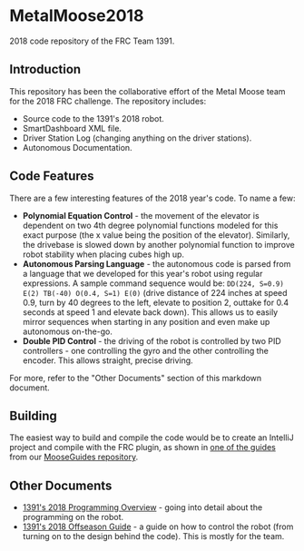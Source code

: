 # MetalMoose2018

2018 code repository of the FRC Team 1391.

## Introduction

This repository has been the collaborative effort of the Metal Moose team for the 2018 FRC challenge. The repository includes:

* Source code to the 1391's 2018 robot.
* SmartDashboard XML file.
* Driver Station Log (changing anything on the driver stations).
* Autonomous Documentation.

## Code Features

There are a few interesting features of the 2018 year's code. To name a few:

* **Polynomial Equation Control** - the movement of the elevator is dependent on two 4th degree polynomial functions modeled for this exact purpose (the x value being the position of the elevator). Similarly, the drivebase is slowed down by another polynomial function to improve robot stability when placing cubes high up.
* **Autonomous Parsing Language** - the autonomous code is parsed from a language that we developed for this year's robot using regular expressions. A sample command sequence would be: `DD(224, S=0.9) E(2) TB(-40) O(0.4, S=1) E(0)` (drive distance of 224 inches at speed 0.9, turn by 40 degrees to the left, elevate to position 2, outtake for 0.4 seconds at speed 1 and elevate back down). This allows us to easily mirror sequences when starting in any position and even make up autonomous on-the-go.
* **Double PID Control** - the driving of the robot is controlled by two PID controllers - one controlling the gyro and the other controlling the encoder. This allows straight, precise driving.

For more, refer to the "Other Documents" section of this markdown document.

## Building
The easiest way to build and compile the code would be to create an IntelliJ project and compile with the FRC plugin, as shown in [one of the guides](https://github.com/Metal-Moose/MooseGuides/blob/master/FRC%20Development%20using%20IntelliJ.md) from our [MooseGuides repository](https://github.com/Metal-Moose/MooseGuides).

## Other Documents
* [1391's 2018 Programming Overview](https://drive.google.com/file/d/1prEAt9fbYlkzANMdPi_Zu7v9fk1xWKYo/view?usp=sharing) - going into detail about the programming on the robot.
* [1391's 2018 Offseason Guide](https://drive.google.com/file/d/1bhsEJl2fdqYKO4zaOJlK9KAFKW1eJ5QW/view?usp=sharing) - a guide on how to control the robot (from turning on to the design behind the code). This is mostly for the team.